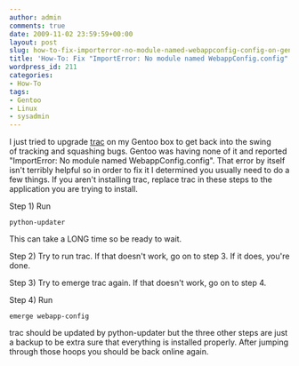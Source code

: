 ```yaml
---
author: admin
comments: true
date: 2009-11-02 23:59:59+00:00
layout: post
slug: how-to-fix-importerror-no-module-named-webappconfig-config-on-gentoo
title: 'How-To: Fix "ImportError: No module named WebappConfig.config" on Gentoo'
wordpress_id: 211
categories:
- How-To
tags:
- Gentoo
- Linux
- sysadmin
---
```


I just tried to upgrade [trac](http://trac.edgewall.org/) on my Gentoo box to get back into the swing of tracking and squashing bugs.  Gentoo was having none of it and reported "ImportError: No module named WebappConfig.config". That error by itself isn't terribly helpful so in order to fix it I determined you usually need to do a few things. If you aren't installing trac, replace trac in these steps to the application you are trying to install.

Step 1) Run

    
    python-updater


This can take a LONG time so be ready to wait.

Step 2) Try to run trac.  If that doesn't work, go on to step 3.  If it does, you're done.

Step 3) Try to emerge trac again.  If that doesn't work, go on to step 4.

Step 4) Run

    
    emerge webapp-config


trac should be updated by python-updater but the three other steps are just a backup to be extra sure that everything is installed properly.  After jumping through those hoops you should be back online again.
